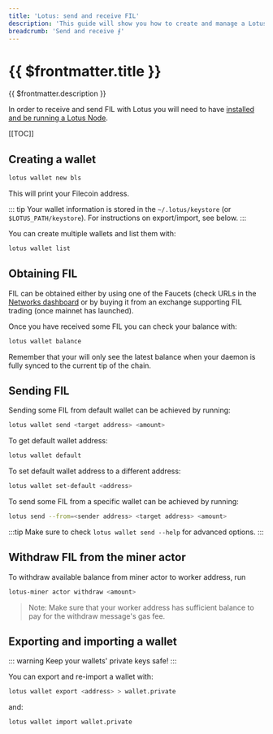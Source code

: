 ```yaml
---
title: 'Lotus: send and receive FIL'
description: 'This guide will show you how to create and manage a Lotus wallet and how to use it to send some Filecoin to a different address.'
breadcrumb: 'Send and receive ⨎'
---
```


# {{ $frontmatter.title }}

{{ $frontmatter.description }}

In order to receive and send FIL with Lotus you will need to have [installed and be running a Lotus Node](installation.md).

[[TOC]]

## Creating a wallet

```bash
lotus wallet new bls
```

This will print your Filecoin address.

::: tip
Your wallet information is stored in the `~/.lotus/keystore` (or `$LOTUS_PATH/keystore`). For instructions on export/import, see below.
:::

You can create multiple wallets and list them with:

```bash
lotus wallet list
```

## Obtaining FIL

FIL can be obtained either by using one of the Faucets (check URLs in the [Networks dashboard](https://networks.filecoin.io) or by buying it from an exchange supporting FIL trading (once mainnet has launched).

Once you have received some FIL you can check your balance with:

```bash
lotus wallet balance
```

Remember that your will only see the latest balance when your daemon is fully synced to the current tip of the chain.

## Sending FIL

Sending some FIL from default wallet can be achieved by running:

```bash
lotus wallet send <target address> <amount>
```
To get default wallet address:

```bash
lotus wallet default
```

To set default wallet address to a different address:

```bash
lotus wallet set-default <address>
```

To send some FIL from a specific wallet can be achieved by running:

```bash
lotus send --from=<sender address> <target address> <amount>
```

:::tip
Make sure to check `lotus wallet send --help` for advanced options.
:::

## Withdraw FIL from the miner actor

To withdraw available balance from miner actor to worker address, run

```bash
lotus-miner actor withdraw <amount>
```

> Note: Make sure that your worker address has sufficient balance to pay for the withdraw message's gas fee.

## Exporting and importing a wallet

::: warning
Keep your wallets' private keys safe!
:::

You can export and re-import a wallet with:

```bash
lotus wallet export <address> > wallet.private
```

and:

```bash
lotus wallet import wallet.private
```
